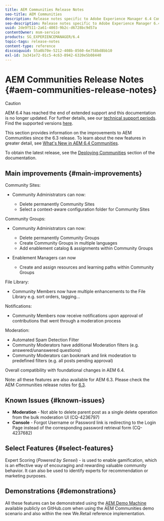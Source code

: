 ```yaml
---
title: AEM Communities Release Notes
seo-title: AEM Communities
description: Release notes specific to Adobe Experience Manager 6.4 Communities.
seo-description: Release notes specific to Adobe Experience Manager 6.4 Communities.
uuid: 2de9f511-2a61-4003-9b2c-d6728bc9d57a
contentOwner: msm-service
products: SG_EXPERIENCEMANAGER/6.4
topic-tags: release-notes
content-type: reference
discoiquuid: 55a0b70e-5212-408b-8560-6e758bd8bb10
exl-id: 3a341e72-01c5-4c63-8942-6320e5b08440
---
```

# AEM Communities Release Notes {#aem-communities-release-notes}

>[!CAUTION]
>
>AEM 6.4 has reached the end of extended support and this documentation is no longer updated. For further details, see our [technical support periods](https://helpx.adobe.com/support/programs/eol-matrix.html). Find the supported versions [here](https://experienceleague.adobe.com/docs/).

This section provides information on the improvements to AEM Communities since the 6.3 release. To learn about the new features in greater detail, see [What's New in AEM 6.4 Communities](/help/communities/whats-new-aem-communities.md).

To obtain the latest release, see the [Deploying Communities](/help/communities/deploy-communities.md#latest-releases) section of the documentation.

## Main improvements {#main-improvements}

Community Sites:

* Community Administrators can now:

  * Delete permanently Community Sites
  * Select a context-aware configuration folder for Community Sites

Community Groups:

* Community Administrators can now:

  * Delete permanently Community Groups
  * Create Community Groups in multiple languages
  * Add enablement catalog & assignments within Community Groups

* Enablement Managers can now

  * Create and assign resources and learning paths within Community Groups

File Library:

* Community Members now have multiple enhancements to the File Library e.g. sort orders, tagging...

Notifications:

* Community Members now receive notifications upon approval of contributions that went through a moderation process

Moderation:

* Automated Spam Detection Filter
* Community Moderators have additional Moderation filters (e.g. answered/unanswered questions)
* Community Moderators can bookmark and link moderation to predefined filters (e.g. all posts pending approval)

Overall compatibility with foundational changes in AEM 6.4.

Note: all these features are also available for AEM 6.3. Please check the AEM Communities release notes for [6.3](https://helpx.adobe.com/experience-manager/6-3/release-notes.html).

## Known Issues {#known-issues}

* **Moderation** - Not able to delete parent post as a single delete operation from the bulk moderation UI (CQ-4236797)
* **Console** - Forgot Username or Password link is redirecting to the Login Page instead of the corresponding password retrieval form (CQ-4237682)

## Select Features {#select-features}

Expert Scoring (*Powered by Sensei*) - is used to enable gamification, which is an effective way of encouraging and rewarding valuable community behavior. It can also be used to identify experts for recommendation or marketing purposes.  

## Demonstrations {#demonstrations}

All these features can be demonstrated using the [AEM Demo Machine](https://github.com/Adobe-Marketing-Cloud/aem-demo-machine/wiki) available publicly on GitHub.com when using the AEM Communities demo scenario and also within the new We.Retail reference implementation.
